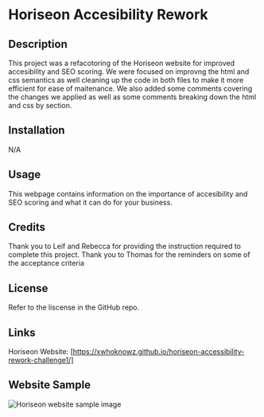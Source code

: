 # Horiseon Accesibility Rework
## Description

This project was a refacotoring of the Horiseon website for improved accesibility and SEO scoring. We were focused on improvng the html and css semantics as well cleaning up the code in both files to make it more efficient for ease of maitenance. We also added some comments covering the changes we applied as well as some comments breaking down the html and css by section.

## Installation

N/A

## Usage

This webpage contains information on the importance of accesibility and SEO scoring and what it can do for your business. 

## Credits

Thank you to Leif and Rebecca for providing the instruction required to complete this project.
Thank you to Thomas for the reminders on some of the acceptance criteria

## License

Refer to the liscense in the GitHub repo.

## Links

Horiseon Website: [https://xwhoknowz.github.io/horiseon-accessibility-rework-challenge1/]

## Website Sample

![Horiseon website sample image](./horiseon-accessibility-rework-challenge1/assets\images\01-html-css-git-homework-demo.png)